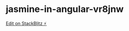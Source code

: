 # jasmine-in-angular-vr8jnw

[Edit on StackBlitz ⚡️](https://stackblitz.com/edit/jasmine-in-angular-vr8jnw)